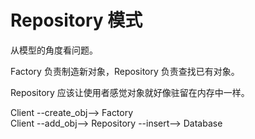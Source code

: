 # Repository 模式


从模型的角度看问题。

Factory 负责制造新对象，Repository 负责查找已有对象。

Repository 应该让使用者感觉对象就好像驻留在内存中一样。

Client --create_obj--> Factory   
Client --add_obj--> Repository --insert--> Database



